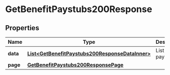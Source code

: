 

# GetBenefitPaystubs200Response


## Properties

| Name | Type | Description | Notes |
|------------ | ------------- | ------------- | -------------|
|**data** | [**List&lt;GetBenefitPaystubs200ResponseDataInner&gt;**](GetBenefitPaystubs200ResponseDataInner.md) | List of paystubs |  [optional] |
|**page** | [**GetBenefitPaystubs200ResponsePage**](GetBenefitPaystubs200ResponsePage.md) |  |  [optional] |



